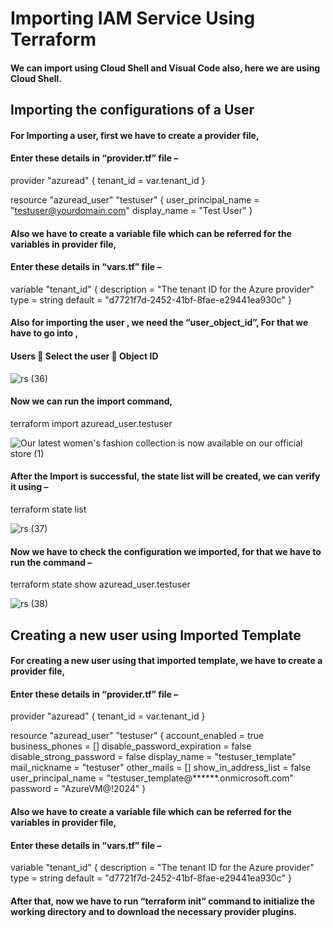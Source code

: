 # Importing IAM Service Using Terraform

#### We can import using Cloud Shell and Visual Code also, here we are using Cloud Shell.

## Importing the configurations of a User

#### For Importing a user, first we have to create a provider file,

#### Enter these details in “provider.tf” file –

provider "azuread" {
  tenant_id = var.tenant_id
}	

resource "azuread_user" "testuser" {
  user_principal_name = "testuser@yourdomain.com"
  display_name        = "Test User"
}

#### Also we have to create a variable file which can be referred for the variables in provider file,

#### Enter these details in “vars.tf” file –

variable "tenant_id" {
  description = "The tenant ID for the Azure provider"
  type        = string
  default     = "d7721f7d-2452-41bf-8fae-e29441ea930c"
}

#### Also for importing the user , we need the “user_object_id”, For that we have to go into , 

#### Users  Select the user  Object ID

![rs (36)](https://github.com/user-attachments/assets/93975055-026b-404f-b490-cf7e0cddb0ea)

#### Now we can run the import command,

terraform import azuread_user.testuser <Object ID>

![Our latest women's fashion collection is now available on our official store  (1)](https://github.com/user-attachments/assets/50cc848f-2d0b-484d-a522-16e683218cdf)

#### After the Import is successful, the state list will be created, we can verify it using –

terraform state list

![rs (37)](https://github.com/user-attachments/assets/5c7c3830-daac-4e9a-ba99-0e1cfc16899d)

#### Now we have to check the configuration we imported, for that we have to run the command –

terraform state show azuread_user.testuser

![rs (38)](https://github.com/user-attachments/assets/9b747b99-5689-4d6b-88e0-31f55a168e15)

## Creating a new user using Imported Template

#### For creating a new user using that imported template, we have to create a provider file,

#### Enter these details in “provider.tf” file –

provider "azuread" {
  tenant_id = var.tenant_id
}

resource "azuread_user" "testuser" {
    account_enabled                = true
    business_phones                = []
    disable_password_expiration    = false
    disable_strong_password        = false
    display_name                   = "testuser_template"
    mail_nickname                  = "testuser"
    other_mails                    = []
    show_in_address_list           = false
    user_principal_name            = "testuser_template@******.onmicrosoft.com"
    password                       = "AzureVM@!2024"
}

#### Also we have to create a variable file which can be referred for the variables in provider file,

#### Enter these details in “vars.tf” file –

variable "tenant_id" {
  description = "The tenant ID for the Azure provider"
  type        = string
  default     = "d7721f7d-2452-41bf-8fae-e29441ea930c"
}

#### After that, now we have to run “terraform init” command to initialize the working directory and to download the necessary provider plugins.

















































